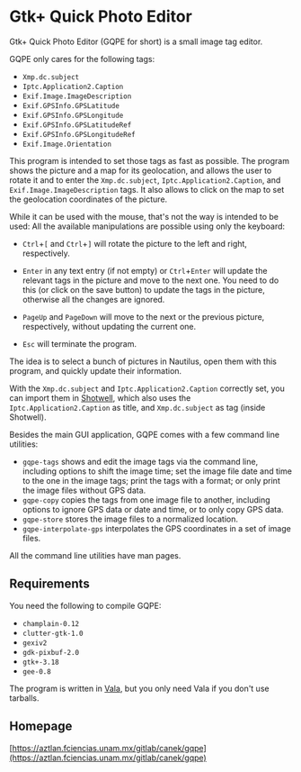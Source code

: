 Gtk+ Quick Photo Editor
=======================

Gtk+ Quick Photo Editor (GQPE for short) is a small image tag editor.

GQPE only cares for the following tags:

* `Xmp.dc.subject`
* `Iptc.Application2.Caption`
* `Exif.Image.ImageDescription`
* `Exif.GPSInfo.GPSLatitude`
* `Exif.GPSInfo.GPSLongitude`
* `Exif.GPSInfo.GPSLatitudeRef`
* `Exif.GPSInfo.GPSLongitudeRef`
* `Exif.Image.Orientation`

This program is intended to set those tags as fast as possible. The program
shows the picture and a map for its geolocation, and allows the user to rotate
it and to enter the `Xmp.dc.subject`, `Iptc.Application2.Caption`, and
`Exif.Image.ImageDescription` tags. It also allows to click on the map to set
the geolocation coordinates of the picture.

While it can be used with the mouse, that's not the way is intended
to be used: All the available manipulations are possible using only
the keyboard:

* `Ctrl`+`[` and `Ctrl`+`]` will rotate the picture to the left and right,
  respectively.

* `Enter` in any text entry (if not empty) or `Ctrl`+`Enter` will update the
  relevant tags in the picture and move to the next one. You need to do this (or
  click on the save button) to update the tags in the picture, otherwise all the
  changes are ignored.

* `PageUp` and `PageDown` will move to the next or the previous picture,
  respectively, without updating the current one.

* `Esc` will terminate the program.

The idea is to select a bunch of pictures in Nautilus, open them with this
program, and quickly update their information.

With the `Xmp.dc.subject` and `Iptc.Application2.Caption` correctly set, you can
import them in [Shotwell](https://wiki.gnome.org/Apps/Shotwell), which also uses
the `Iptc.Application2.Caption` as title, and `Xmp.dc.subject` as tag (inside
Shotwell).

Besides the main GUI application, GQPE comes with a few command line utilities:

* `gqpe-tags` shows and edit the image tags via the command line, including
  options to shift the image time; set the image file date and time to the one
  in the image tags; print the tags with a format; or only print the image files
  without GPS data.
* `gqpe-copy` copies the tags from one image file to another, including options
  to ignore GPS data or date and time, or to only copy GPS data.
* `gqpe-store` stores the image files to a normalized location.
* `gqpe-interpolate-gps` interpolates the GPS coordinates in a set of image
  files.

All the command line utilities have man pages.

Requirements
------------

You need the following to compile GQPE:

* `champlain-0.12`
* `clutter-gtk-1.0`
* `gexiv2`
* `gdk-pixbuf-2.0`
* `gtk+-3.18`
* `gee-0.8`

The program is written in [Vala](https://wiki.gnome.org/Projects/Vala), but you
only need Vala if you don't use tarballs.

Homepage
--------

[https://aztlan.fciencias.unam.mx/gitlab/canek/gqpe](https://aztlan.fciencias.unam.mx/gitlab/canek/gqpe)
